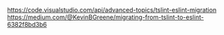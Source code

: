 https://code.visualstudio.com/api/advanced-topics/tslint-eslint-migration
https://medium.com/@KevinBGreene/migrating-from-tslint-to-eslint-6382f8bd3b6